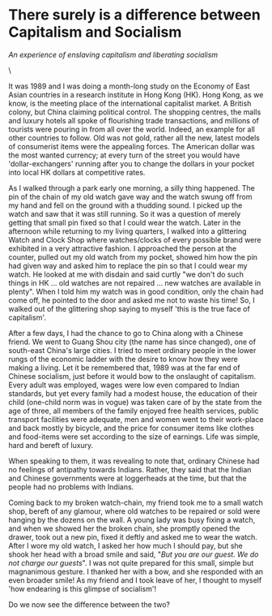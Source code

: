 # There surely is a difference between Capitalism and Socialism

_An experience of enslaving capitalism and liberating socialism_

\

It was 1989 and I was doing a month-long study on the Economy of
East Asian countries in a research institute in Hong Kong (HK).
Hong Kong, as we know, is the meeting place of the international
capitalist market. A British colony, but China claiming political
control. The shopping centres, the malls and luxury hotels all spoke of
flourishing trade transactions, and millions of tourists were pouring
in from all over the world. Indeed, an example for all other countries
to follow. Old was not gold, rather all the new, latest models of
consumerist items were the appealing forces. The American dollar
was the most wanted currency; at every turn of the street you
would have 'dollar-exchangers' running after you to change the
dollars in your pocket into local HK dollars at competitive rates.

As I walked through a park early one morning, a silly thing happened.
The pin of the chain of my old watch gave way and the watch swung
off from my hand and fell on the ground with a thudding sound.
I picked up the watch and saw that it was still running. So it was
a question of merely getting that small pin fixed so that I could
wear the watch. Later in the afternoon while returning to my living
quarters, I walked into a glittering Watch and Clock Shop where
watches/clocks of every possible brand were exhibited in a very
attractive fashion. I approached the person at the counter, pulled out
my old watch from my pocket, showed him how the pin had given
way and asked him to replace the pin so that I could wear my watch.
He looked at me with disdain and said curtly "we don't do such things
in HK ... old watches are not repaired ... new watches are available in
plenty". When I told him my watch was in good condition, only the
chain had come off, he pointed to the door and asked me not to
waste his time! So, I walked out of the glittering shop saying to
myself 'this is the true face of capitalism'.

After a few days, I had the chance to go to China along with a Chinese
friend. We went to Guang Shou city (the name has since changed),
one of south-east China's large cities. I tried to meet ordinary people
in the lower rungs of the economic ladder with the desire to know
how they were making a living. Let it be remembered that, 1989 was
at the far end of Chinese socialism, just before it would bow to the
onslaught of capitalism. Every adult was employed, wages were low
even compared to Indian standards, but yet every family had a modest
house, the education of their child (one-child norm was in vogue)
was taken care of by the state from the age of three, all members
of the family enjoyed free health services, public transport facilities
were adequate, men and women went to their work-place and back
mostly by bicycle, and the price for consumer items like clothes
and food-items were set according to the size of earnings. Life was
simple, hard and bereft of luxury.

When speaking to them, it was revealing to note that, ordinary Chinese
had no feelings of antipathy towards Indians. Rather, they said that
the Indian and Chinese governments were at loggerheads at the time,
but that the people had no problems with Indians.

Coming back to my broken watch-chain, my friend took me to a small
watch shop, bereft of any glamour, where old watches to be repaired
or sold were hanging by the dozens on the wall. A young lady was
busy fixing a watch, and when we showed her the broken chain, she
promptly opened the drawer, took out a new pin, fixed it deftly and
asked me to wear the watch. After I wore my old watch, I asked her
how much I should pay, but she shook her head with a broad smile
and said, "_But you are our guest. We do not charge our guests_". I was not quite
prepared for this small, simple but magnanimous gesture. I thanked
her with a bow, and she responded with an even broader smile! As my
friend and I took leave of her, I thought to myself 'how endearing is
this glimpse of socialism'!

Do we now see the difference between the two?
